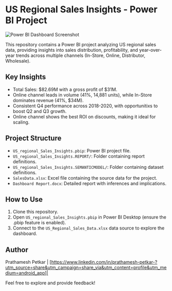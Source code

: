 # US Regional Sales Insights - Power BI Project

![Power BI Dashboard Screenshot](Dashboard-Screenshot.png)

This repository contains a Power BI project analyzing US regional sales data, providing insights into sales distribution, profitability, and year-over-year trends across multiple channels (In-Store, Online, Distributor, Wholesale).

## Key Insights
- Total Sales: $82.69M with a gross profit of $31M.
- Online channel leads in volume (41%, 14,881 units), while In-Store dominates revenue (41%, $34M).
- Consistent Q4 performance across 2018-2020, with opportunitixs to boost Q2 and Q3 growth.
- Online channel shows the best ROI on discounts, making it ideal for scaling.

## Project Structure
- `US_regional_Sales_Insights.pbip`: Power BI project file.
- `US_regional_Sales_Insights.REPORT/`: Folder containing report definitions.
- `US_regional_Sales_Insights.SEMANTICMODEL/`: Folder containing dataset definitions.
- `SalesData.xlsx`: Excel file containing the source data for the project.
- `Dashboard Report.docx`: Detailed report with inferences and implications.

## How to Use
1. Clone this repository.
2. Open `US_regional_Sales_Insights.pbip` in Power BI Desktop (ensure the .pbip feature is enabled).
3. Connect to the `US_Regional_Sales_Data.xlsx` data source to explore the dashboard.

## Author
Prathamesh Petkar | [https://www.linkedin.com/in/prathamesh-petkar-?utm_source=share&utm_campaign=share_via&utm_content=profile&utm_medium=android_app]| 

Feel free to explore and provide feedback!

